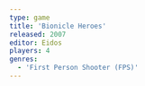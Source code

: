 ```yaml
---
type: game
title: 'Bionicle Heroes'
released: 2007
editor: Eidos
players: 4
genres:
  - 'First Person Shooter (FPS)'
---
```

